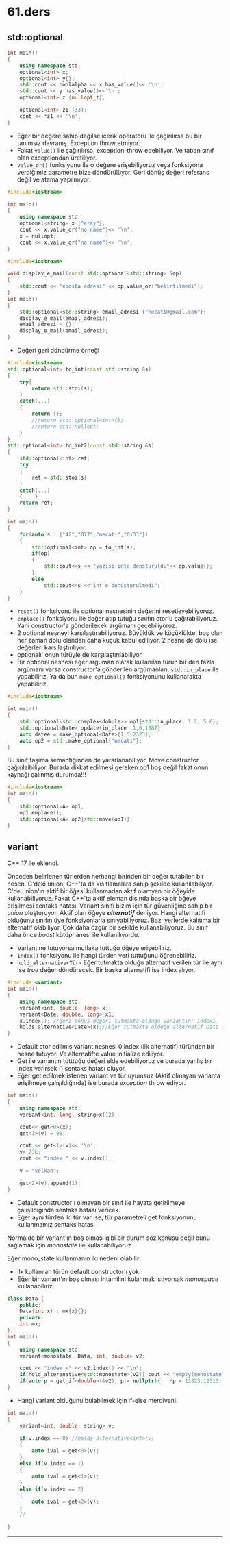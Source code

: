 # 61.ders

## std::optional

```c++
int main()
{
    using namespace std;
    optional<int> x; 
    optional<int> y{};
    std::cout << boolalpha << x.has_value()<< '\n';
    std::cout << y.has_value()<<'\n';
    optional<int> z {nullopt_t};

    optional<int> z1 {33};
    cout << *z1 << '\n';
}
```

- Eğer bir değere sahip değilse içerik operatörü ile çağırılırsa bu bir tanımsız davranış. Exception throw etmiyor.
- Fakat `value()` ile çağırılırsa, exception-throw edebiliyor. Ve taban sınıf olan exceptiondan üretiliyor.
- `value_or()` fonksiyonu ile o değere erişebiliyoruz veya fonksiyona verdiğimiz parametre bize döndürülüyor. Geri dönüş değeri referans değil ve atama yapılmıyor.

```c++
#include<iostream>

int main()
{
    using namespace std;
    optional<string> x {"eray"};
    cout << x.value_or{"no name"}<< '\n';
    x = nullopt;
    cout << x.value_or{"no name"}<< '\n';
}
```

```c++
#include<iostream>

void display_e_mail(const std::optional<std::string> &op)
{
    std::cout << "eposta adresi" << op.value_or("belirtilmedi");
}
int main()
{
    std::optional<std::string> email_adresi {"necati@gmail.com"};
    display_e_mail(email_adresi);
    email_adresi = {};
    display_e_mail(email_adresi);
}
```

- Değeri geri döndürme örneği

```c++
#include<iostream>
std::optional<int> to_int(const std::string &s)
{
    try{
        return std::stoi(s);
    }
    catch(...)
    {
        return {};
        //return std::optional<int>{};
        //return std::nullopt;
    }
}
std::optional<int> to_int2(const std::string &s)
{
    std::optional<int> ret;
    try
    {
        ret = std::stoi(s)
    }
    catch(...)
    {    }
    return ret;
}

int main()
{
    for(auto s : {"42","077","necati","0x33"})
    {
        std::optional<int> op = to_int(s);
        if(op)
        {
            std::cout<<s << "yazisi inte donsturuldu"<< op.value();
        }
        else 
            std::cout<<s <<"int e donusturulmedi";
    }
}
```

- `reset()` fonksiyonu ile optional nesnesinin değerini resetleyebiliyoruz.
- `emplace()` fonksiyonu ile değer atıp tutuğu sınıfın ctor'u çağırabiliyoruz. Yani constructor'a gönderilecek argümanı geçebiliyoruz.
- 2 optional nesneyi karşılaştırabiliyoruz. Büyüklük ve küçüklükte, boş olan her zaman dolu olandan daha küçük kabul ediliyor. 2 nesne de dolu ise değerleri karşılaştırılıyor.
- optionalı' onun türüyle de karşılaştırılabiliyor.
- Bir optional nesnesi eğer argüman olarak kullanılan türün bir den fazla argümanı varsa constructor'a gönderilen argümanları, `std::in_place` ile yapabiliriz. Ya da bun `make_optional()` fonksiyonunu kullanarakta yapabiliriz.

```c++
#include<iostream>

int main()
{
    std::optional<std::complex<dobule>> op1{std::in_place, 1.2, 5.6};
    std::optional<Date> opdate{in_place ,1,6,1987};
    auto datee = make_optional<Date>{1,5,2323};
    auto op2 = std::make_optional{"necati"};
}
```

Bu sınıf taşıma semantiğinden de yararlanabiliyor. Move constructor çağırılaibiliyor. Burada dikkat edilmesi gereken op1 boş değil fakat onun kaynağı çalınmış durumda!!!

```c++
#include<iostream>
int main()
{   
    std::optional<A> op1;
    op1.emplace();
    std::optional<A> op2{std::move(op1)};
}
```

## variant

C++ 17 ile eklendi.

Önceden belirlenen türlerden herhangi birinden bir değer tutabilen bir nesen. C'deki union, C++'ta da kısıtlamalara sahip şekilde kullanılabiliyor. C'de union'ın aktif bir öğesi kullanmadan aktif olamyan bir öğeyide kullanabiliyoruz. Fakat C++'ta aktif eleman dışında başka bir öğeye erişilmesi sentaks hatası. Variant sınıfı bizim için tür güvenliğine sahip bir *union* oluşturuyor. Aktif olan öğeye ***alternatif*** deniyor. Hangi alternatifi olduğunu sınıfın üye fonksiyonlarla sınıyabiliyoruz. Bazı yerlerde kalıtıma bir alternatif olabiliyor. Çok daha özgür bir şekilde kullanabiliyoruz. Bu sınıf daha önce *boost* kütüphanesi ile kullanılıyordu.

- Variant ne tutuyorsa mutlaka tuttuğu öğeye erişebiliriz.
- `index()` fonksiyonu ile hangi türden veri tuttuğunu öğrenebiliriz.
- `hold_alternative<Tür>` Eğer tutmakta olduğu alternatif verilen tür ile aynı ise *true* değer döndürecek. Bir başka alternatifi ise index alıyor.

```c++
#include <variant>
int main()
{
    using namespace std;
    variant<int, double, long> x;
    variant<Date, double, long> x1;
    x.index(); //geri dönüş değeri tutmakta olduğu variantın' indexi 
    holds_alternative<Date>(x);//Eğer tutmakta olduğu alternatif Date ise true değer döndürecek
}
```

- Default ctor edilmiş variant nesnesi 0.index (ilk alternatif) türünden bir nesne tutuyor. Ve alternatifte value initialize ediliyor.
- Get ile variantın tutttuğu değeri elde edebiliyoruz ve burada yanlış bir index verirsek () sentaks hatası oluyor.
- Eğer get edilmek istenen variant ve tür uyumsuz (Aktif olmayan varianta erişilmeye çalışıldığında) ise burada *exception* throw ediyor.  

```c++
int main()
{
    using namespace std;
    variant<int, long, string>x{12};

    cout<< get<0>(x);
    get<1>(v) = 99;

    cout << get<1>(v)<< '\n';
    v= 23L;
    cout << "index " << v.index();

    v = "volkan";

    get<2>(v).append(1);
}
```

- Default constructor'ı olmayan bir sınıf ile hayata getirilmeye çalışıldığında sentaks hatası vericek.
- Eğer aynı türden iki tür var ise, tür parametreli get fonksiyonunu kullanmamız sentaks hatası

Normalde bir variant'ın boş olması gibi bir durum söz konusu değil bunu sağlamak için *monostate* ile kullanabiliyoruz.

Eğer mono_state kullanmanın iki nedeni olabilir:

- ilk kullanılan türün default constructor'ı yok.
- Eğer bir variant'ın boş olması ihtamilini kulanmak istiyorsak *monospace* kullanabiliriz.

```c++
class Data {
    public:
    Data(int x) : mx{x}{};
    private:
    int mx;
};
int main()
{
    using namespace std;
    variant<monostate, Data, int, double> v2;

    cout << "index =" << v2.index() << "\n";
    if(hold_alterenative<std::monostate>(v2)) cout << "empty(monostate)\n";   else    cout << "not empty\n";
    if(auto p = get_if<double>(&v2); p!= nullptr){   *p = 12323.12313;  } else{       }
}
```

- Hangi variant olduğunu bulabilmek için if-else merdiveni.

```c++
int main()
{
    variant<int, double, string> v;

    if(v.index == 0) //holds_alternative<int>(v)
    {
        auto ival = get<0>(v);
    }
    else if(v.index == 1)
    {
        auto ival = get<1>(v);
    }
    else if(v.index == 2)
    {
        auto ival = get<2>(v);
    }
    //

}
```
****
